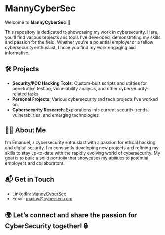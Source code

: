 # MannyCyberSec

Welcome to **MannyCyberSec**! 🚀

This repository is dedicated to showcasing my work in cybersecurity. Here, you'll find various projects and tools I've developed, demonstrating my skills and passion for the field. Whether you're a potential employer or a fellow cybersecurity enthusiast, I hope you find my work engaging and informative.

## 🛠️ Projects

- **Security/POC Hacking Tools**: Custom-built scripts and utilities for penetration testing, vulnerability analysis, and other cybersecurity-related tasks.
- **Personal Projects**: Various cybersecurity and tech projects I’ve worked on.
- **Cybersecurity Research**: Explorations into current security trends, vulnerabilities, and emerging technologies.

## 👨‍💻 About Me

I’m Emanuel, a cybersecurity enthusiast with a passion for ethical hacking and digital security. I’m constantly developing new projects and refining my skills to stay up-to-date with the rapidly evolving world of cybersecurity. My goal is to build a solid portfolio that showcases my abilities to potential employers and collaborators.

## 📬 Get in Touch

- LinkedIn: [MannyCyberSec](https://www.linkedin.com/in/emanuel-cesarano-2424a4206)
- Email: [manny@cybersec.com](mailto:0xacidburnita@proton.me)

## 🌍 Let’s connect and share the passion for CyberSecurity together! 🔒

<!---
MannyCyberSec/MannyCyberSec is a ✨ special ✨ repository because its `README.md` (this file) appears on your GitHub profile.
You can click the Preview link to take a look at your changes.
--->

